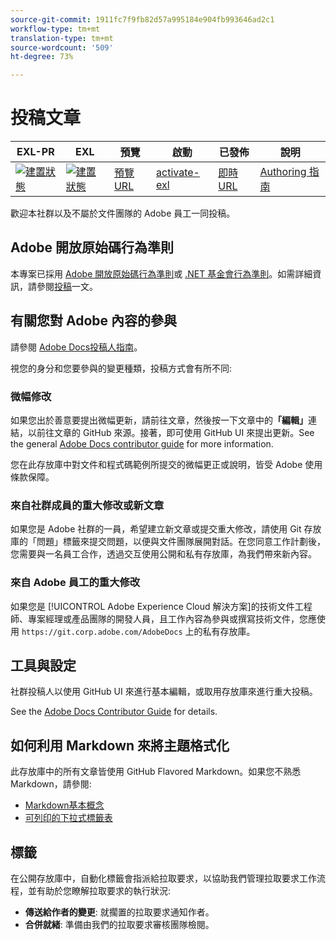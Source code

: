 ```yaml
---
source-git-commit: 1911fc7f9fb82d57a995184e904fb993646ad2c1
workflow-type: tm+mt
translation-type: tm+mt
source-wordcount: '509'
ht-degree: 73%

---
```

# 投稿文章

| EXL-PR | EXL | 預覽 | 啟動 | 已發佈 | 說明 |
|--- |--- |--- |--- |--- |--- |
| [![建置狀態](https://docs.ci.corp.adobe.com/view/exl-pr/job/target.en_pr-exl/badge/icon)](https://docs.ci.corp.adobe.com/view/exl-pr/job/target.en_pr-exl/lastBuild/) | [![建置狀態](https://docs.ci.corp.adobe.com/view/exl-pr/job/target.en_exl/lastBuild/badge/icon)](https://docs.ci.corp.adobe.com/view/exl-pr/job/target.en_exl/lastBuild/lastBuild) | [預覽URL](https://experienceleague.corp.adobe.com/docs/target/using/target-home.html?lang=en) | [activate-exl](https://docs.ci.corp.adobe.com/job/activate-exl/build/) | [即時URL](https://experienceleague.adobe.com/docs/target/using/target-home.html?lang=en) | [Authoring 指南](https://experienceleague.adobe.com/docs/authoring-guide-exl/using/home.html?lang=en) |

歡迎本社群以及不屬於文件團隊的 Adobe 員工一同投稿。

## Adobe 開放原始碼行為準則

本專案已採用 [Adobe 開放原始碼行為準則](code-of-conduct.md)或 [.NET 基金會行為準則](https://dotnetfoundation.org/code-of-conduct)。如需詳細資訊，請參閱[投稿](contributing.md)一文。

## 有關您對 Adobe 內容的參與

請參閱 [Adobe Docs投稿人指南](https://docs.adobe.com/help/en/contributor/contributor-guide/introduction.html)。

視您的身分和您要參與的變更種類，投稿方式會有所不同:

### 微幅修改

如果您出於善意要提出微幅更新，請前往文章，然後按一下文章中的&#x200B;**「編輯」**&#x200B;連結，以前往文章的 GitHub 來源。接著，即可使用 GitHub UI 來提出更新。See the general [Adobe Docs contributor guide](https://docs.adobe.com/help/en/contributor/contributor-guide/introduction.html) for more information.

您在此存放庫中對文件和程式碼範例所提交的微幅更正或說明，皆受 Adobe 使用條款保障。

### 來自社群成員的重大修改或新文章

如果您是 Adobe 社群的一員，希望建立新文章或提交重大修改，請使用 Git 存放庫的「問題」標籤來提交問題，以便與文件團隊展開對話。在您同意工作計劃後，您需要與一名員工合作，透過交互使用公開和私有存放庫，為我們帶來新內容。

<!--
If you submit a pull request with significant changes to documentation and code examples, you'll see a message in the pull request asking you to submit an online contribution license agreement (CLA). We need you to complete the online form before we can review your pull request.
-->

### 來自 Adobe 員工的重大修改

如果您是 [!UICONTROL Adobe Experience Cloud 解決方案]的技術文件工程師、專案經理或產品團隊的開發人員，且工作內容為參與或撰寫技術文件，您應使用 `https://git.corp.adobe.com/AdobeDocs` 上的私有存放庫。

<!--Employees from other parts of the Adobe world should use the public repo for minor updates.-->

## 工具與設定

社群投稿人以使用 GitHub UI 來進行基本編輯，或取用存放庫來進行重大投稿。

See the [Adobe Docs Contributor Guide](https://docs.adobe.com/help/en/contributor/contributor-guide/introduction.html) for details.

## 如何利用 Markdown 來將主題格式化

此存放庫中的所有文章皆使用 GitHub Flavored Markdown。如果您不熟悉 Markdown，請參閱:

* [Markdown基本概念](https://help.github.com/articles/getting-started-with-writing-and-formatting-on-github/)
* [可列印的下拉式標籤表](https://guides.github.com/pdfs/markdown-cheatsheet-online.pdf)

## 標籤

在公開存放庫中，自動化標籤會指派給拉取要求，以協助我們管理拉取要求工作流程，並有助於您瞭解拉取要求的執行狀況:

* **傳送給作者的變更**: 就擱置的拉取要求通知作者。
* **合併就緒**: 準備由我們的拉取要求審核團隊檢閱。
